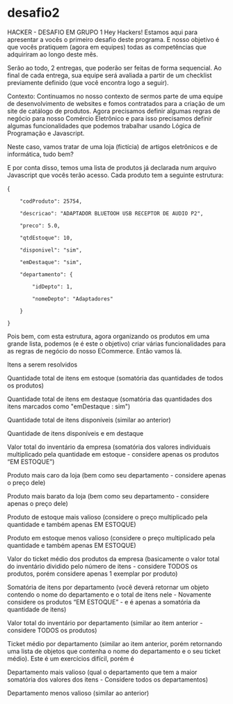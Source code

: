 # desafio2
 
HACKER - DESAFIO EM GRUPO 1
Hey Hackers!
Estamos aqui para apresentar a vocês o primeiro desafio deste programa. E nosso objetivo é que vocês pratiquem (agora em equipes) todas as competências que adquiriram ao longo deste mês.

Serão ao todo, 2 entregas, que poderão ser feitas de forma sequencial. Ao final de cada entrega, sua equipe será avaliada a partir de um checklist previamente definido (que você encontra logo a seguir).

Contexto: Continuamos no nosso contexto de sermos parte de uma equipe de desenvolvimento de websites e fomos contratados para a criação de um site de catálogo de produtos. Agora precisamos definir algumas regras de negócio para nosso Comércio Eletrônico e para isso precisamos definir algumas funcionalidades que podemos trabalhar usando Lógica de Programação e Javascript.

Neste caso, vamos tratar de uma loja (fictícia) de artigos eletrônicos e de informática, tudo bem?

E por conta disso, temos uma lista de produtos já declarada num arquivo Javascript que vocês terão acesso. Cada produto tem a seguinte estrutura:

  {

        "codProduto": 25754,

        "descricao": "ADAPTADOR BLUETOOH USB RECEPTOR DE AUDIO P2",

        "preco": 5.0,

        "qtdEstoque": 10,

        "disponivel": "sim",

        "emDestaque": "sim",

        "departamento": {

            "idDepto": 1,

            "nomeDepto": "Adaptadores"

        }

    }

 

Pois bem, com esta estrutura, agora organizando os produtos em uma grande lista, podemos (e é este o objetivo) criar várias funcionalidades para as regras de negócio do nosso ECommerce. Então vamos lá.

Itens a serem resolvidos

Quantidade total de itens em estoque (somatória das quantidades de todos os produtos)

Quantidade total de itens em destaque (somatória das quantidades dos itens marcados como "emDestaque : sim")

Quantidade total de itens disponíveis (similar ao anterior)

Quantidade de itens disponíveis e em destaque

Valor total do inventário da empresa (somatória dos valores individuais multiplicado pela quantidade em estoque - considere apenas os produtos “EM ESTOQUE”)

Produto mais caro da loja (bem como seu departamento - considere apenas o preço dele)

Produto mais barato da loja (bem como seu departamento - considere apenas o preço dele)

Produto de estoque mais valioso (considere o preço multiplicado pela quantidade e também apenas EM ESTOQUE)

Produto em estoque menos valioso (considere o preço multiplicado pela quantidade e também apenas EM ESTOQUE)

Valor do ticket médio dos produtos da empresa (basicamente o valor total do inventário dividido pelo número de itens - considere TODOS os produtos, porém considere apenas 1 exemplar por produto)

Somatória de itens por departamento (você deverá retornar um objeto contendo o nome do departamento e o total de itens nele - Novamente considere os produtos “EM ESTOQUE” - e é apenas a somatória da quantidade de itens)

Valor total do inventário por departamento (similar ao item anterior - considere TODOS os produtos)

Ticket médio por departamento (similar ao item anterior, porém retornando uma lista de objetos que contenha o nome do departamento e o seu ticket médio). Este é um exercícios difícil, porém é 

Departamento mais valioso (qual o departamento que tem a maior somatória dos valores dos itens - Considere todos os departamentos)

Departamento menos valioso (similar ao anterior)